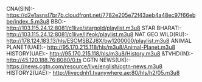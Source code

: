 CNA(SIN):- https://d2e1asnsl7br7b.cloudfront.net/7782e205e72f43aeb4a48ec97f66ebbe/index_5.m3u8  BBO:- http://103.115.24.12:8081/c1live/stargold/playlist.m3u8  STAR BHARAT:-http://103.115.24.12:8081/c1live/lifeok/playlist.m3u8
NAT GEO WILD(RU):- http://178.124.183.13/hls/ESCMSBZJ8X/bw1200000/playlist.m3u8  ANIMAL PLANET(UAE):- http://95.170.215.118/hls/m3u8/Animal-Planet.m3u8
HISTORY(UAE):- http://95.170.215.118/hls/m3u8/History.m3u8   &TVHD(IN):- http://45.120.188.76:8080/0.ts  CGTN NEWS(UK):- https://news.cgtn.com/resource/live/english/cgtn-news.m3u8  HISTORY2(UAE):- http://livecdnh1.tvanywhere.ae:80/hls/h2/05.m3u8 
